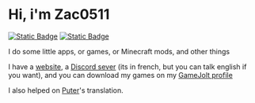 # Hi, i'm Zac0511

[![Static Badge](https://img.shields.io/badge/Visit_my-website-blue?logo=googlechrome&logoColor=white)](https://sites.google.com/view/zac0511) [![Static Badge](https://img.shields.io/badge/Download_my_games-on_GameJolt-yellow?logo=gamejolt&logoColor=white)](https://gamejolt.com/@Zac0511)

I do some little apps, or games, or Minecraft mods, and other things

I have a [website](https://sites.google.com/view/zac0511), a [Discord sever](https://discord.gg/ZjAtDvPwae) (its in french, but you can talk english if you want), and you can download my games on my [GameJolt profile](https://gamejolt.com/@Zac0511)

I also helped on [Puter](https://github.com/HeyPuter/puter)'s translation.

